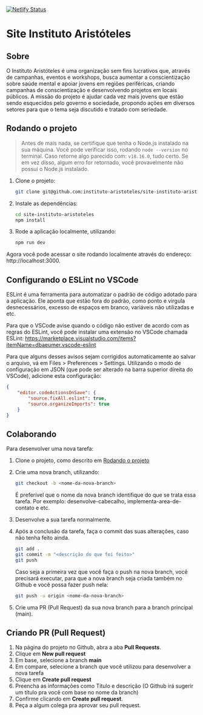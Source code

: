 [![Netlify Status](https://api.netlify.com/api/v1/badges/d55de0f3-1dad-448e-b3a0-401748384394/deploy-status)](https://app.netlify.com/sites/instituto-aristoteles/deploys)

# Site Instituto Aristóteles

## Sobre

O Instituto Aristóteles é uma organização sem fins lucrativos que, através de campanhas, eventos e workshops, busca aumentar a conscientização sobre saúde mental e apoiar jovens em regiões periféricas, criando campanhas de conscientização e desenvolvendo projetos em locais públicos. A missão do projeto é ajudar cada vez mais jovens que estão sendo esquecidos pelo governo e sociedade, propondo ações em diversos setores para que o tema seja discutido e tratado com seriedade.

## Rodando o projeto

> Antes de mais nada, se certifique que tenha o Node.js instalado na sua máquina. 
> Você pode verificar isso, rodando `node --version` no terminal. Caso retorne algo parecido com: `v18.16.0`, tudo certo.
> Se em vez disso, algum erro for retornado, você provavelmente não possui o Node.js instalado.

1. Clone o projeto:
    ```bash
    git clone git@github.com:instituto-aristoteles/site-instituto-aristoteles.git
    ```

2. Instale as dependências:
   ```bash
   cd site-instituto-aristoteles
   npm install
   ```
3. Rode a aplicação localmente, utilizando:
    ```bash
    npm run dev
    ```
   
Agora você pode acessar o site rodando localmente através do endereço: http://localhost:3000.


## Configurando o ESLint no VSCode

ESLint é uma ferramenta para automatizar o padrão de código adotado para a aplicação. Ele aponta que estão fora do padrão, como ponto e virgula desnecessários, excesso de espaços em branco, variáveis não utilizadas e etc.

Para que o VSCode avise quando o código não estiver de acordo com as regras do ESLint, você pode instalar uma extensão no VSCode chamada ESLint:
https://marketplace.visualstudio.com/items?itemName=dbaeumer.vscode-eslint

Para que alguns desses avisos sejam corrigidos automaticamente ao salvar o arquivo, vá em Files > Preferences > Settings. Utilizando o modo de configuração em JSON (que pode ser alterado na barra superior direita do VSCode), adicione esta configuração:

```json
{
    "editor.codeActionsOnSave": {
        "source.fixAll.eslint": true,
        "source.organizeImports": true
    }
}
```

## Colaborando

Para desenvolver uma nova tarefa:

1. Clone o projeto, como descrito em [Rodando o projeto]()
2. Crie uma nova branch, utilizando:
   ```bash
   git checkout -b <nome-da-nova-branch>   
   ```
   
   É preferível que o nome da nova branch identifique do que se trata essa tarefa. Por exemplo: desenvolve-cabecalho, implementa-area-de-contato e etc.
3. Desenvolve a sua tarefa normalmente.
4. Após a conclusão da tarefa, faça o commit das suas alterações, caso não tenha feito ainda.
   ```bash
   git add .
   git commit -m "<descrição do que foi feito>"
   git push
   ```
   
   Caso seja a primeira vez que você faça o push na nova branch, você precisará executar, para que a nova branch seja criada também no Github e você possa fazer push nela:
   ```bash
   git push -u origin <nome-da-nova-branch>
   ```
5. Crie uma PR (Pull Request) da sua nova branch para a branch principal (main).

## Criando PR (Pull Request)

1. Na página do projeto no Github, abra a aba **Pull Requests**.
2. Clique em **New pull request**
3. Em base, selecione a branch **main**
4. Em compare, selecione a branch que você utilizou para desenvolver a nova tarefa
5. Clique em **Create pull request**
6. Preencha as informações como Título e descrição (O Github irá sugerir um título pra você com base no nome da branch)
7. Confirme clicando em **Create pull request**.
8. Peça a algum colega pra aprovar seu pull request.
